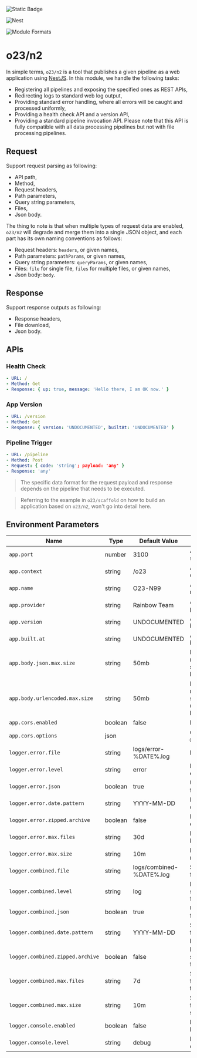 ![Static Badge](https://img.shields.io/badge/InsureMO-777AF2.svg)

![Nest](https://img.shields.io/badge/nest-white.svg?logo=nestjs&logoColor=E0234E&style=social)

![Module Formats](https://img.shields.io/badge/module%20formats-cjs-green.svg)

# o23/n2

In simple terms, `o23/n2` is a tool that publishes a given pipeline as a web application using [NestJS](https://nestjs.com/). In this
module, we handle the following tasks:

- Registering all pipelines and exposing the specified ones as REST APIs,
- Redirecting logs to standard web log output,
- Providing standard error handling, where all errors will be caught and processed uniformly,
- Providing a health check API and a version API,
- Providing a standard pipeline invocation API. Please note that this API is fully compatible with all data processing pipelines but not
  with file processing pipelines.

## Request

Support request parsing as following:

- API path,
- Method,
- Request headers,
- Path parameters,
- Query string parameters,
- Files,
- Json body.

The thing to note is that when multiple types of request data are enabled, `o23/n2` will degrade and merge them into a single JSON object,
and each part has its own naming conventions as follows:

- Request headers: `headers`, or given names,
- Path parameters: `pathParams`, or given names,
- Query string parameters: `queryParams`, or given names,
- Files: `file` for single file, `files` for multiple files, or given names,
- Json body: `body`.

## Response

Support response outputs as following:

- Response headers,
- File download,
- Json body.

## APIs

### Health Check

```yaml
- URL: /
- Method: Get
- Response: { up: true, message: 'Hello there, I am OK now.' }
```

### App Version

```yaml
- URL: /version
- Method: Get
- Response: { version: 'UNDOCUMENTED', builtAt: 'UNDOCUMENTED' }
```

### Pipeline Trigger

```yaml
- URL: /pipeline
- Method: Post
- Request: { code: 'string'; payload: 'any' }
- Response: 'any'
```

> The specific data format for the request payload and response depends on the pipeline that needs to be executed.

> Referring to the example in `o23/scaffold` on how to build an application based on `o23/n2`, won't go into detail here.

## Environment Parameters

| Name                             | Type    | Default Value            | Comments                                        |
|----------------------------------|---------|--------------------------|-------------------------------------------------|
| `app.port`                       | number  | 3100                     | Application server port.                        |
| `app.context`                    | string  | /o23                     | Application api context.                        |
| `app.name`                       | string  | O23-N99                  | Application name.                               |
| `app.provider`                   | string  | Rainbow Team             | Application provider.                           |
| `app.version`                    | string  | UNDOCUMENTED             | Application build version.                      |
| `app.built.at`                   | string  | UNDOCUMENTED             | Application build time.                         |
| `app.body.json.max.size`         | string  | 50mb                     | Request maximum body size, for json body.       |
| `app.body.urlencoded.max.size`   | string  | 50mb                     | Request maximum body size, for urlencoded body. |
| `app.cors.enabled`               | boolean | false                    | Enable cors.                                    |
| `app.cors.options`               | json    |                          | `CorsOptions` of `@nestjs/common`.              |
| `logger.error.file`              | string  | logs/error-%DATE%.log    | Error log file.                                 |
| `logger.error.level`             | string  | error                    | Logger level for error log file.                |
| `logger.error.json`              | boolean | true                     | Use json format.                                |
| `logger.error.date.pattern`      | string  | YYYY-MM-DD               | Error log file date pattern.                    |
| `logger.error.zipped.archive`    | boolean | false                    | Enabled zip for error log file.                 |
| `logger.error.max.files`         | string  | 30d                      | Error log file keeping time.                    |
| `logger.error.max.size`          | string  | 10m                      | Error log file maximum size.                    |
| `logger.combined.file`           | string  | logs/combined-%DATE%.log | Standard log file.                              |
| `logger.combined.level`          | string  | log                      | Logger level for standard log file.             |
| `logger.combined.json`           | boolean | true                     | Use json format.                                |
| `logger.combined.date.pattern`   | string  | YYYY-MM-DD               | Standard log file date pattern.                 |
| `logger.combined.zipped.archive` | boolean | false                    | Enabled zip for standard log file.              |
| `logger.combined.max.files`      | string  | 7d                       | Standard log file keeping time.                 |
| `logger.combined.max.size`       | string  | 10m                      | Standard log file maximum size.                 |
| `logger.console.enabled`         | boolean | false                    | Enable console log.                             |
| `logger.console.level`           | string  | debug                    | Logger level for console log.                   |
